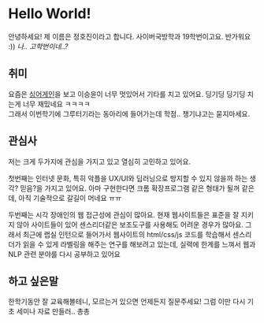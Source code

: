 # Hello World!
안녕하세요! 제 이름은 정호진이라고 합니다. 사이버국방학과 19학번이고요. 반가워요 :))
*나.. 고학번이네..?*

## 취미
요즘은 [싱어게인](https://www.youtube.com/watch?v=U9OX8U0QdX0)을 보고 이승윤이 너무 멋있어서 기타를 치고 있어요. 딩기딩 딩기딩 치는게 너무 재밌네요 ㅋㅋㅋㅋ  
그래서 이번학기에 그루터기라는 동아리에 들어가는데 학점.. 챙기냐고는 묻지마세요.

## 관심사
저는 크게 두가지에 관심을 가지고 있고 열심히 고민하고 있어요.

첫번째는 인터넷 문화, 특히 악플을 UX/UI와 딥러닝으로 방지할 수 있지 않을까 하는 생각? 믿음?을 가지고 있어요. 아마 구현한다면 크롬 확장프로그램 같은 형태가 될꺼 같은데, 아직 기술적으로 갈길이 머네요 ㅠㅠ

두번째는 시각 장애인의 웹 접근성에 관심이 많아요. 현재 웹사이트들은 표준을 잘 지키지 않아 사이트들이 있어 센스리더같은 보조도구를 사용해도 어려운 경우가 많아요. 그래서 최근에 랩실 인턴으로 들어가서 웹사이트의 html/css/js 코드를 학습해서 센스리더가 읽을 수 있게 라벨링을 해주는 연구를 해보려고 있는데, 실력에 한계를 느껴서 웹과 NLP 관련 분야를 다시 공부하고 있어요

## 하고 싶은말
한학기동안 잘 교육해볼테니, 모르는거 있으면 언제든지 질문주세요! 그럼 이만 다시 기초 세미나 자료 만들러.. 총총
